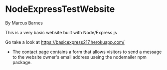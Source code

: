# NodeExpressTestWebsite

By Marcus Barnes

This is a very basic website built with Node/Express.js

Go take a look at https://basicexpress217.herokuapp.com/

- The contact page contains a form that allows visitors to send a message
	to the website owner's email address useing the nodemailer npm package.
